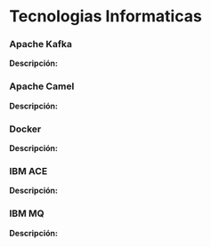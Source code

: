 # Tecnologias Informaticas

### Apache Kafka

**Descripción:**

### Apache Camel

**Descripción:**

### Docker

**Descripción:**

### IBM ACE

**Descripción:**

### IBM MQ

**Descripción:**